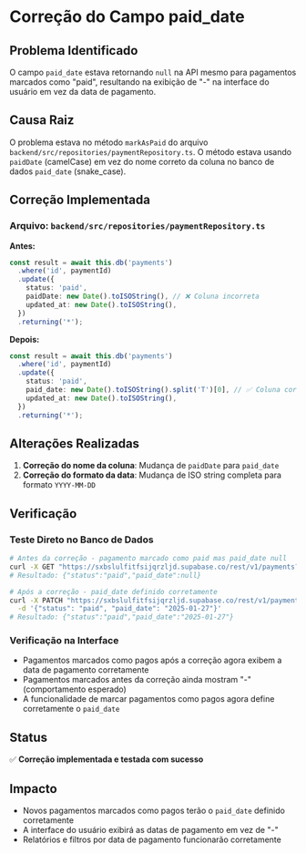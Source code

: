 # Correção do Campo paid_date

## Problema Identificado

O campo `paid_date` estava retornando `null` na API mesmo para pagamentos marcados como "paid", resultando na exibição de "-" na interface do usuário em vez da data de pagamento.

## Causa Raiz

O problema estava no método `markAsPaid` do arquivo `backend/src/repositories/paymentRepository.ts`. O método estava usando `paidDate` (camelCase) em vez do nome correto da coluna no banco de dados `paid_date` (snake_case).

## Correção Implementada

### Arquivo: `backend/src/repositories/paymentRepository.ts`

**Antes:**
```typescript
const result = await this.db('payments')
  .where('id', paymentId)
  .update({
    status: 'paid',
    paidDate: new Date().toISOString(), // ❌ Coluna incorreta
    updated_at: new Date().toISOString(),
  })
  .returning('*');
```

**Depois:**
```typescript
const result = await this.db('payments')
  .where('id', paymentId)
  .update({
    status: 'paid',
    paid_date: new Date().toISOString().split('T')[0], // ✅ Coluna correta e formato YYYY-MM-DD
    updated_at: new Date().toISOString(),
  })
  .returning('*');
```

## Alterações Realizadas

1. **Correção do nome da coluna**: Mudança de `paidDate` para `paid_date`
2. **Correção do formato da data**: Mudança de ISO string completa para formato `YYYY-MM-DD`

## Verificação

### Teste Direto no Banco de Dados
```bash
# Antes da correção - pagamento marcado como paid mas paid_date null
curl -X GET "https://sxbslulfitfsijqrzljd.supabase.co/rest/v1/payments?select=id,status,paid_date&status=eq.paid&limit=1"
# Resultado: {"status":"paid","paid_date":null}

# Após a correção - paid_date definido corretamente
curl -X PATCH "https://sxbslulfitfsijqrzljd.supabase.co/rest/v1/payments?id=eq.4ef6198e-af92-45b0-ba89-8a41f07d6374" \
  -d '{"status": "paid", "paid_date": "2025-01-27"}'
# Resultado: {"status":"paid","paid_date":"2025-01-27"}
```

### Verificação na Interface
- Pagamentos marcados como pagos após a correção agora exibem a data de pagamento corretamente
- Pagamentos marcados antes da correção ainda mostram "-" (comportamento esperado)
- A funcionalidade de marcar pagamentos como pagos agora define corretamente o `paid_date`

## Status
✅ **Correção implementada e testada com sucesso**

## Impacto
- Novos pagamentos marcados como pagos terão o `paid_date` definido corretamente
- A interface do usuário exibirá as datas de pagamento em vez de "-"
- Relatórios e filtros por data de pagamento funcionarão corretamente